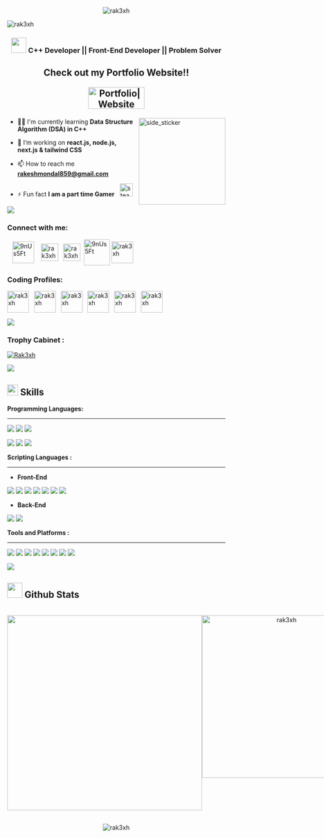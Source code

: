 <p align="center"><img src="https://pbs.twimg.com/profile_banners/1729672342337716224/1703176500/1500x500" alt="rak3xh" />
<p align="left"> <img src="https://komarev.com/ghpvc/?username=rak3xh&label=Profile%20views&color=0e75b6&style=flat" alt="rak3xh" /> </p>
 <h3 align="center"><img src="https://media.giphy.com/media/hvRJCLFzcasrR4ia7z/giphy.gif" width="35"> C++ Developer || Front-End Developer || Problem Solver</h3>

##

## <p align="center">Check out my Portfolio Website!! </p> <p align="center"><a href="https://rak3xh-portfolio.vercel.app/" target="blank"><img src="https://monophy.com/media/f9Se3WUHZYc79gvN8H/monophy.gif" alt="Portfolio|Website" height="50" width="130"></a></p>





<img align="right" width=200px height=200px alt="side_sticker" src="https://media0.giphy.com/media/v1.Y2lkPTc5MGI3NjExZDdjeHRzeGRsamUxZmJpczZxNjRwYzRmNjc3aWl3cTVlZnozeW9ocSZlcD12MV9pbnRlcm5hbF9naWZfYnlfaWQmY3Q9cw/H7f5ZGjvKXBaLbBigO/giphy.gif" />

- 👨‍💻 I'm currently learning **Data Structure Algorithm (DSA) in C++** 

- 🌱 I’m working on **react.js, node.js, next.js & tailwind CSS**

- 📫 How to reach me **rakeshmondal859@gmail.com**

- ⚡ Fun fact **I am a part time Gamer**
 &nbsp; <a  href="https://steamcommunity.com/profiles/76561199074954137/" target="blank">   <img src="https://cdn.freebiesupply.com/images/large/2x/steam-logo-transparent.png" alt="steam" width="30" height="30"/> </a>

<img src="https://user-images.githubusercontent.com/73097560/115834477-dbab4500-a447-11eb-908a-139a6edaec5c.gif">
<h3 align="left">Connect with me:</h3>
<p align="left">
 &nbsp&nbsp
<a href="https://www.linkedin.com/in/rak3xh/" target="blank"><img align="center" src="https://upload.wikimedia.org/wikipedia/commons/thumb/c/ca/LinkedIn_logo_initials.png/768px-LinkedIn_logo_initials.png" alt="9nUs5Ft" height="50" width="50" /></a> &nbsp&nbsp
<a href="https://twitter.com/rak3xh_" target="blank"><img align="center" src="https://toppng.com/uploads/preview/twitter-x-new-logo-icon-png-11692480121koxvq54was.webp" alt="rak3xh_" height="40" width="40" /></a>
&nbsp&nbsp<a href="https://instagram.com/rak3xh" target="blank"><img align="center" src="https://upload.wikimedia.org/wikipedia/commons/thumb/e/e7/Instagram_logo_2016.svg/2048px-Instagram_logo_2016.svg.png" alt="rak3xh" height="40" width="40" /></a>&nbsp
<a href="https://discord.gg/9nUs5Ft" target="blank"><img align="center" src="https://static.vecteezy.com/system/resources/previews/018/930/718/original/discord-logo-discord-icon-transparent-free-png.png" alt="9nUs5Ft" height="60" width="60" /></a> 
<a href="https://stackoverflow.com/users/23191641/rak3xh" target="blank"><img align="center" src="https://upload.wikimedia.org/wikipedia/commons/thumb/e/ef/Stack_Overflow_icon.svg/1200px-Stack_Overflow_icon.svg.png" alt="rak3xh" height="50" width="50" /></a>&nbsp

</p>
<h3 align="left">Coding Profiles:</h3>
<p align="left">
<a href="https://leetcode.com/rak3xh/" target="blank"><img align="center" src="https://leetcode.com/static/images/LeetCode_logo_rvs.png" alt="rak3xh" height="50" width="50" /></a>&nbsp&nbsp
<a href="https://www.codingninjas.com/studio/profile/rak3xh" target="blank"><img align="center" src="https://cdn-1.webcatalog.io/catalog/codestudio/codestudio-icon-filled-256.png?v=1675596543337" alt="rak3xh" height="50" width="50" /></a>&nbsp&nbsp
<a href="https://auth.geeksforgeeks.org/user/rak3xh" target="blank"><img align="center" src="https://media.geeksforgeeks.org/wp-content/cdn-uploads/gfg_200x200-min.png" alt="rak3xh" height="50" width="50" /></a>&nbsp&nbsp
 <a href="https://www.hackerrank.com/profile/rakeshmondal859" target="blank"><img align="center" src="https://upload.wikimedia.org/wikipedia/commons/4/40/HackerRank_Icon-1000px.png" alt="rak3xh" height="50" width="50" /></a>&nbsp&nbsp
<a href="https://www.codechef.com/users/rak3xh" target="blank"><img align="center" src="https://i.pinimg.com/originals/c5/d9/fc/c5d9fc1e18bcf039f464c2ab6cfb3eb6.jpg" alt="rak3xh" height="50" width="50" /></a>&nbsp&nbsp
<a href="https://codeforces.com/profile/rak3xh" target="blank"><img align="center" src="https://store-images.s-microsoft.com/image/apps.48094.14504742535903781.aedbca21-113a-48f4-b001-4204e73b22fc.503f883f-8339-4dc5-8609-81713a59281f" alt="rak3xh" height="50" width="50" /></a>&nbsp&nbsp



 
</p>
<img src="https://user-images.githubusercontent.com/73097560/115834477-dbab4500-a447-11eb-908a-139a6edaec5c.gif">
<h3 align="left">Trophy Cabinet :</h3>

<p align="left"> <a href="https://github.com/ryo-ma/github-profile-trophy"><img src="https://github-profile-trophy.vercel.app/?username=rak3xh&theme=algolia" alt="Rak3xh" /></a></p>

<img src="https://user-images.githubusercontent.com/73097560/115834477-dbab4500-a447-11eb-908a-139a6edaec5c.gif">

## <img src="https://media2.giphy.com/media/QssGEmpkyEOhBCb7e1/giphy.gif?cid=ecf05e47a0n3gi1bfqntqmob8g9aid1oyj2wr3ds3mg700bl&rid=giphy.gif" width ="25"><b> Skills</b>

**Programming Languages:**
****
<img src="https://img.shields.io/badge/C-Programming-blue"> <img src="https://img.shields.io/badge/C%2B%2B-Programming-blue"> <img src="https://img.shields.io/badge/C%23-programming-blue"> <p> <img src="https://img.shields.io/badge/python-%233776AB.svg?&style=for-the-badge&logo=python&logoColor=white" /> <img src="https://img.shields.io/badge/numpy-%23013243.svg?&style=for-the-badge&logo=numpy&logoColor=white" /> <img src="https://img.shields.io/badge/java-%23007396.svg?&style=for-the-badge&logo=java&logoColor=white" />

**Scripting Languages :**

****

- **Front-End**

<img src="https://img.shields.io/badge/html5-%23E34F26.svg?&style=for-the-badge&logo=html5&logoColor=white" /> <img src="https://img.shields.io/badge/css3-%231572B6.svg?&style=for-the-badge&logo=css3&logoColor=white" /> <img src="https://img.shields.io/badge/tailwind%20css-%2338B2AC.svg?&style=for-the-badge&logo=tailwind%20css&logoColor=white" /> <img src="https://img.shields.io/badge/javascript-%23F7DF1E.svg?&style=for-the-badge&logo=javascript&logoColor=black" /> <img src="https://img.shields.io/badge/react-%2361DAFB.svg?&style=for-the-badge&logo=react&logoColor=black" /> <img src="https://img.shields.io/badge/next.js-%23000000.svg?&style=for-the-badge&logo=next.js&logoColor=white" /> <img src="https://img.shields.io/badge/typescript-%233178C6.svg?&style=for-the-badge&logo=typescript&logoColor=white" />
<p>
 
- **Back-End**

<img src="https://img.shields.io/badge/php-%23777BB4.svg?&style=for-the-badge&logo=php&logoColor=white" /> <img src="https://img.shields.io/badge/mysql-%234479A1.svg?&style=for-the-badge&logo=mysql&logoColor=white" /> 
</p>

**Tools and Platforms :**

****
<img src="https://img.shields.io/badge/visual%20studio-%235C2D91.svg?&style=for-the-badge&logo=visual%20studio&logoColor=white" /> <img src="https://img.shields.io/badge/visual%20studio%20code-%23007ACC.svg?&style=for-the-badge&logo=visual%20studio%20code&logoColor=white" /> <img src="https://img.shields.io/badge/sublime%20text-%23FF9800.svg?&style=for-the-badge&logo=sublime%20text&logoColor=black" /> <img src="https://img.shields.io/badge/xampp-%23FB7A24.svg?&style=for-the-badge&logo=xampp&logoColor=white" /> <img src="https://img.shields.io/badge/vercel-%23000000.svg?&style=for-the-badge&logo=vercel&logoColor=white" /> <img src="https://img.shields.io/badge/netlify-%2300C7B7.svg?&style=for-the-badge&logo=netlify&logoColor=white" />  <img src="https://img.shields.io/badge/heroku-%23430098.svg?&style=for-the-badge&logo=heroku&logoColor=white" /> <img src="https://img.shields.io/badge/unity-%23000000.svg?&style=for-the-badge&logo=unity&logoColor=white" /> 
<p>
<img src="https://user-images.githubusercontent.com/73097560/115834477-dbab4500-a447-11eb-908a-139a6edaec5c.gif">
</p>


## <img src="https://media.giphy.com/media/iY8CRBdQXODJSCERIr/giphy.gif" width="35"><b> Github Stats </b>
<br>
 
   
<div style="display:flex; " align="center">
<a href="https://github.com/rak3xh">
 <img src="https://github-readme-stats.vercel.app/api?username=rak3xh&include_all_commits=true&count_private=true&show_icons=true&line_height=20&title_color=7A7ADB&icon_color=2234AE&text_color=D3D3D3&bg_color=0,000000,130F40" width="450"/>
</a>
 <a href="https://github.com/rak3xh">
  <img src="https://github-readme-stats.vercel.app/api/top-langs?username=rak3xh&show_icons=true&locale=en&layout=compact&line_height=20&title_color=7A7ADB&icon_color=2234AE&text_color=D3D3D3&bg_color=0,000000,130F40" width="375"  alt="rak3xh"/>
</a>
</div>
<br>
<div align="center">
<p><img align="center" src="https://github-readme-streak-stats.herokuapp.com/?user=rak3xh&" alt="rak3xh" /></p>
</div>
